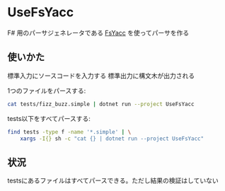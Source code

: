 # UseFsYacc

F# 用のパーサジェネレータである [FsYacc](https://github.com/fsprojects/FsLexYacc) を使ってパーサを作る

## 使いかた

標準入力にソースコードを入力する
標準出力に構文木が出力される

1つのファイルをパースする:

```sh
cat tests/fizz_buzz.simple | dotnet run --project UseFsYacc
```

tests以下をすべてパースする:

```sh
find tests -type f -name '*.simple' | \
    xargs -I{} sh -c "cat {} | dotnet run --project UseFsYacc"
```

## 状況

testsにあるファイルはすべてパースできる。ただし結果の検証はしていない
